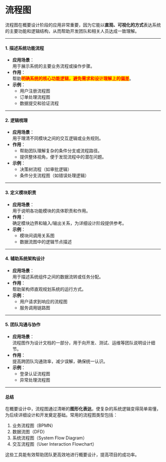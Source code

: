 # 流程图

流程图在概要设计阶段的应用非常重要，因为它能以**直观、可视化的方式**表达系统的主要功能和逻辑结构，从而帮助开发团队和相关人员达成一致理解。

***

#### 1. **描述系统功能流程**

* **应用场景**：\
  用于展示系统的主要业务流程或操作步骤。
* **作用**：\
  帮助<mark style="color:red;">**明确系统的核心功能逻辑，避免需求和设计理解上的偏差**</mark>。
* **示例**：
  * 用户注册流程图
  * 订单处理流程图
  * 数据提交和验证流程

***

#### 2. **逻辑梳理**

* **应用场景**：\
  用于理清不同模块之间的交互逻辑或业务规则。
* **作用**：
  * 帮助团队理解复杂的条件分支或流程路径。
  * 提供整体视角，便于发现流程中的潜在问题。
* **示例**：
  * 决策树流程（如审批逻辑）
  * 条件分支流程图（如错误处理逻辑）

***

#### 3. **定义模块职责**

* **应用场景**：\
  用于说明各功能模块的具体职责和作用。
* **作用**：\
  确定模块边界和输入/输出关系，为详细设计阶段提供参考。
* **示例**：
  * 模块间调用关系图
  * 数据流图中的逻辑节点描述

***

#### 4. **辅助系统架构设计**

* **应用场景**：\
  用于描述系统组件之间的数据流转或任务分配。
* **作用**：\
  帮助架构师直观规划系统的运行方式。
* **示例**：
  * 用户请求到响应的流程图
  * 服务调用链路图

***

#### 5. **团队沟通与协作**

* **应用场景**：\
  流程图作为设计文档的一部分，用于向开发、测试、运维等团队说明设计细节。
* **作用**：\
  提高跨团队沟通效率，减少误解，确保统一认识。
* **示例**：
  * 登录认证流程图
  * 异常处理流程图

***

#### **总结**

在概要设计中，流程图通过清晰的**图形化表达**，使复杂的系统逻辑变得简单易懂，为后续详细设计和开发奠定基础。常用的流程图类型包括：

1. 业务流程图（BPMN）
2. 数据流图（DFD）
3. 系统流程图（System Flow Diagram）
4. 交互流程图（User Interaction Flowchart）

这些工具能有效帮助团队更高效地进行概要设计，提高项目的成功率。
